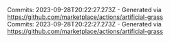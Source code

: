 Commits: 2023-09-28T20:22:27.273Z - Generated via https://github.com/marketplace/actions/artificial-grass
<br>
Commits: 2023-09-28T20:22:27.273Z - Generated via https://github.com/marketplace/actions/artificial-grass
<br>
